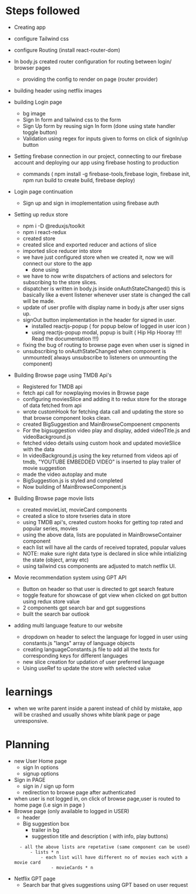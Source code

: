 # Steps followed

- Creating app
- configure Tailwind css
- configure Routing (install react-router-dom)
- In body.js created router configuration for routing between login/ browser pages
    - providing the config to render on page (router provider)
- building header using netflix images
- building Login page 
    - bg image
    - Sign In form and tailwind css to the form
    - Sign Up form by reusing sign In form (done using state handler toggle button)
    - Validation using regex for inputs given to forms on click of signIn/up button

- Setting firebase connection in our project, connecting to our firebase account and deploying our app using firebase hosting to production
    - commands ( npm install -g firebase-tools,firebase login, firebase init, npm run build to create build, firebase deploy)

- Login page continuation
    - Sign up and sign in imoplementation using firebase auth
- Setting up redux store
    - npm i -D @reduxjs/toolkit
    - npm i react-redux
    - created store
    - created slice and exported reducer and actions of slice
    - imported slice reducer into store
    - we have just configured store when we created it, now we will connect our store to the app
        - done using <provider store={appStore}></provider>
    - we have to now write dispatchers of actions and selectors for subscribing to the store slices.
    - dispatcher is written in body.js inside onAuthStateChanged() this is basically like  a event listener whenever user state is changed the call will be made.
    - update of user profile with display name in body.js after user signs up.
    - signOut button implementation in the header for signed in user.
        - installed reactjs-popup ( for popup below of logged in user icon )
        - using reactjs-popup modal, popup is built ( Hip Hip Hooray !!!! Read the documentation !!!)
    - fixing the bug of routing to browse page even when user is signed in
    - unsubscribing to onAuthStateChanged when component is unmounted( always unsubscribe to listeners on unmounting the component)


- Building Browse page using TMDB Api's
    - Registered for TMDB api
    - fetch api call for nowplaying movies in Browse page
    - configuring moviesSlice and adding it to redux store for the storage of data fetched from api
    - wrote customHook for fetching data call and updating the store so that browse component looks clean.
    - created BigSuggestion and MainBrowseCompoenent cmponents
    - For the bigsuggestion video play and display, added videoTitle.js and videoBackground.js
    - fetched video details using custom hook and updated movieSlice with the data
    - In videoBackground.js using the key returned from videos api of tmdb, "YOUTUBE EMBEDDED VIDEO" is inserted to play trailer of 
        movie suggestion
    - made the video autoplay and mute
    - BigSuggestion.js is styled and completed
    - Now building of MainBrowseComponent.js

- Building Browse page movie lists
    - created movieList, movieCard components
    - created a slice to store tvseries data in store
    - using TMDB api's, created custom hooks for getting top rated and popular series, movies
    - using the above data, lists are populated in MainBrowseContainer component
    - each list will have all the cards of received toprated, popular values
    - NOTE: make sure right data type is declared in slice while intializing the state (object, array etc)
    - using tailwind css components are adjusted to match netflix UI.

- Movie recommendation system using GPT API
    - Button on header so that user is directed to gpt search feature
    - toggle feature for showcase of gpt view when clicked on gpt button using redux store value 
    - 2 components gpt search bar and gpt suggestions
    - built the search bar outlook 

- adding multi language feature to our website
    - dropdown on header to select the language for logged in user using constants.js "langs" array of language objects
    - creating languageConstants.js file to add all the texts for corresponding keys for different languages
    - new slice creation for updation of user preferred language
    - Using useRef to update the store with selected value

# learnings
- when we write parent inside a parent instead of child by mistake, app will be crashed and usually shows white blank page or page unresponsive.
# Planning 
- new User Home page
    - sign In options
    - signup options
- Sign in PAGE
    - sign in / sign up form 
    - redirection to browse page after authenticated
- when user is not logged in, on click of browse page,user is routed to home page (i.e sign in page )
- Browse page (only available to logged in USER)
    - header
    - Big suggestion box
        - trailer in bg
        - suggestion title and description ( with info, play buttons)
    <!-- - suggestions for you section
        - scrollable list of suggestions
    - suggestions based on genre
        - scrollable list of suggestions
    - Top 10 movies list
    - Top 10 series list -->
        - all the above lists are repetative (same component can be used)
            - lists * n
                - each list will have different no of movies each with a movie card
                    - movieCards * n

- Netflix GPT page
    - Search bar that gives suggestions using GPT based on user request